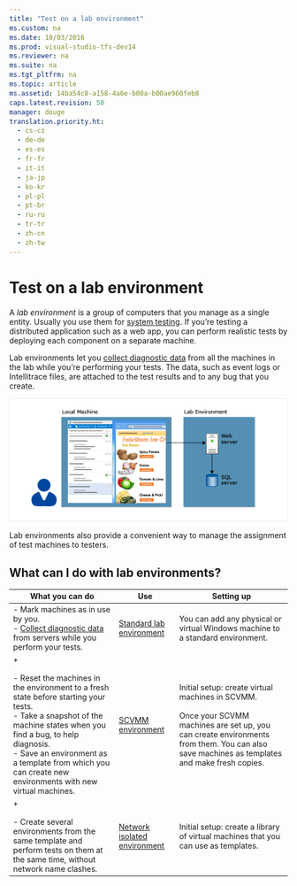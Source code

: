 ```yaml
---
title: "Test on a lab environment"
ms.custom: na
ms.date: 10/03/2016
ms.prod: visual-studio-tfs-dev14
ms.reviewer: na
ms.suite: na
ms.tgt_pltfrm: na
ms.topic: article
ms.assetid: 14ba54c8-a158-4a6e-b00a-b00ae960feb8
caps.latest.revision: 50
manager: douge
translation.priority.ht: 
  - cs-cz
  - de-de
  - es-es
  - fr-fr
  - it-it
  - ja-jp
  - ko-kr
  - pl-pl
  - pt-br
  - ru-ru
  - tr-tr
  - zh-cn
  - zh-tw
---
```

# Test on a lab environment
A *lab environment* is a group of computers that you manage as a single entity. Usually you use them for [system testing](../dv_TeamTestALM/Testing-your-application-using-Microsoft-Test-Manager.md). If you’re testing a distributed application such as a web app, you can perform realistic tests by deploying each component on a separate machine.  
  
 Lab environments let you [collect diagnostic data](../dv_TeamTestALM/Collect-more-diagnostic-data-in-manual-tests.md) from all the machines in the lab while you’re performing your tests. The data, such as event logs or Intellitrace files, are attached to the test results and to any bug that you create.  
  
 ![Manual testing with lab servers.](../dv_TeamTestALM/media/ALMT_ws81.png "ALMT_ws81")  
  
 Lab environments also provide a convenient way to manage the assignment of test machines to testers.  
  
## What can I do with lab environments?  
  
|What you can do|Use|Setting up|  
|---------------------|---------|----------------|  
|-   Mark machines as in use by you.<br />-   [Collect diagnostic data](../dv_TeamTestALM/Collect-more-diagnostic-data-in-manual-tests.md) from servers while you perform your tests.|[Standard lab environment](../dv_TeamTestALM/Standard-lab-environments.md)|You can add any physical or virtual Windows machine to a standard environment.|  
|+<br /><br /> -   Reset the machines in the environment to a fresh state before starting your tests.<br />-   Take a snapshot of the machine states when you find a bug, to help diagnosis.<br />-   Save an environment as a template from which you can create new environments with new virtual machines.|[SCVMM environment](../dv_TeamTestALM/SCVMM--virtual--environments.md)|Initial setup: create virtual machines in SCVMM.<br /><br /> Once your SCVMM machines are set up, you can create environments from them. You can also save machines as templates and make fresh copies.|  
|+<br /><br /> -   Create several environments from the same template and perform tests on them at the same time, without network name clashes.|[Network isolated environment](../dv_TeamTestALM/Creating-and-using-a-network-isolated-environment.md)|Initial setup: create a library of virtual machines that you can use as templates.|